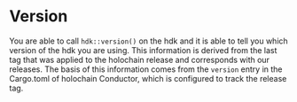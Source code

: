 # Version
You are able to call `hdk::version()` on the hdk and it is able to tell you which version of the hdk you are using. This information is derived from the last tag that was applied to the holochain release and corresponds with our releases. The basis of this information comes from the `version` entry in the Cargo.toml of holochain Conductor, which is configured to track the release tag.